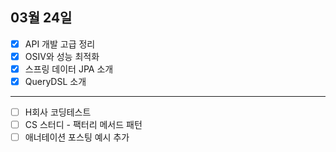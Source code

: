 ## 03월 24일

- [x] API 개발 고급 정리
- [x] OSIV와 성능 최적화
- [x] 스프링 데이터 JPA 소개
- [x] QueryDSL 소개

---

- [ ] H회사 코딩테스트
- [ ] CS 스터디 - 팩터리 메서드 패턴
- [ ] 애너테이션 포스팅 예시 추가
